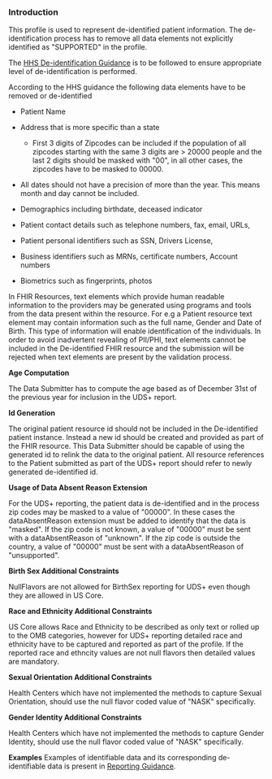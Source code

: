 

### Introduction

This profile is used to represent de-identified patient information. The de-identification process has to remove all data elements not explicitly identified as "SUPPORTED" in the profile. 

The [HHS De-identification Guidance](https://www.hhs.gov/sites/default/files/ocr/privacy/hipaa/understanding/coveredentities/De-identification/hhs_deid_guidance.pdf) is to be followed to ensure appropriate level of de-identification is performed.

According to the HHS guidance the following data elements have to be removed or de-identified

* Patient Name
* Address that is more specific than a state
	
	* First 3 digits of Zipcodes can be included if the population of all zipcodes starting with the same 3 digits are > 20000 people and the last 2 digits should be masked with "00",  in all other cases, the zipcodes have to be masked to 00000.
	 
* All dates should not have a precision of more than the year. This means month and day cannot be included.
* Demographics including birthdate, deceased indicator
* Patient contact details such as telephone numbers, fax, email, URLs, 
* Patient personal identifiers such as SSN, Drivers License, 
* Business identifiers such as MRNs, certificate numbers, Account numbers
* Biometrics such as fingerprints, photos

In FHIR Resources, text elements which provide human readable information to the providers may be generated using programs and tools from the data present within the resource. For e.g a Patient resource text element may contain information such as the full name, Gender and Date of Birth. This type of information will enable identification of the individuals. In order to avoid inadvertent revealing of PII/PHI, text elements cannot be included in the De-identified FHIR resource and the submission will be rejected when text elements are present by the validation process.  

**Age Computation** 

The Data Submitter has to compute the age based as of December 31st of the previous year for inclusion in the UDS+ report.

**Id Generation** 

The original patient resource id should not be included in the De-identified patient instance. Instead a new id should be created and provided as part of the FHIR resource. This Data Submitter should be capable of using the generated id to relink the data to the original patient. All resource references to the Patient submitted as part of the UDS+ report should refer to newly generated de-identified id.

**Usage of Data Absent Reason Extension**

For the UDS+ reporting, the patient data is de-identified and in the process zip codes may be masked to a value of "00000". In these cases the dataAbsentReason extension must be added to identify that the data is "masked".
If the zip code is not known, a value of "00000" must be sent with a dataAbsentReason of "unknown".
If the zip code is outside the country, a value of "00000" must be sent with a dataAbsentReason of "unsupported".

**Birth Sex Additional Constraints**

NullFlavors are not allowed for BirthSex reporting for UDS+ even though they are allowed in US Core.

**Race and Ethnicity Additional Constraints**

US Core allows Race and Ethnicity to be described as only text or rolled up to the OMB categories, however for UDS+ reporting detailed race and ethnicity have to be captured and reported as part of the profile. If the reported race and ethncity values are not null flavors then detailed values are mandatory.

**Sexual Orientation Additional Constraints**

Health Centers which have not implemented the methods to capture Sexual Orientation, should use the null flavor coded value of "NASK" specifically. 

**Gender Identity Additional Constraints**

Health Centers which have not implemented the methods to capture Gender Identity, should use the null flavor coded value of "NASK" specifically. 
  

**Examples** 
Examples of identifiable data and its corresponding de-identifiable data is present in [Reporting Guidance](reportingguidance.html).


